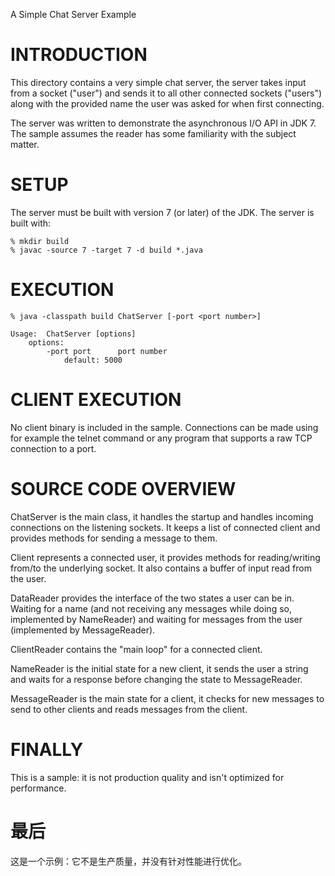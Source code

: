 A Simple Chat Server Example

INTRODUCTION
============
This directory contains a very simple chat server, the server takes input from a
socket ("user") and sends it to all other connected sockets ("users") along with
the provided name the user was asked for when first connecting.

The server was written to demonstrate the asynchronous I/O API in JDK 7. 
The sample assumes the reader has some familiarity with the subject matter.

SETUP
=====

The server must be built with version 7 (or later) of the JDK.
The server is built with:

    % mkdir build
    % javac -source 7 -target 7 -d build *.java

EXECUTION
=========

    % java -classpath build ChatServer [-port <port number>]

    Usage:  ChatServer [options]
        options:
            -port port      port number
                default: 5000

CLIENT EXECUTION
================

No client binary is included in the sample.
Connections can be made using for example the telnet command or any program
that supports a raw TCP connection to a port.

SOURCE CODE OVERVIEW
====================
ChatServer is the main class, it handles the startup and handles incoming
connections on the listening sockets. It keeps a list of connected client
and provides methods for sending a message to them.

Client represents a connected user, it provides methods for reading/writing
from/to the underlying socket. It also contains a buffer of input read from
the user.

DataReader provides the interface of the two states a user can
be in. Waiting for a name (and not receiving any messages while doing so, implemented
by NameReader) and waiting for messages from the user (implemented by MessageReader).

ClientReader contains the "main loop" for a connected client. 

NameReader is the initial state for a new client, it sends the user a string and
waits for a response before changing the state to MessageReader.

MessageReader is the main state for a client, it checks for new messages to send to
other clients and reads messages from the client.

FINALLY
=======
This is a sample: it is not production quality and isn't optimized for performance.

最后
=======
这是一个示例：它不是生产质量，并没有针对性能进行优化。